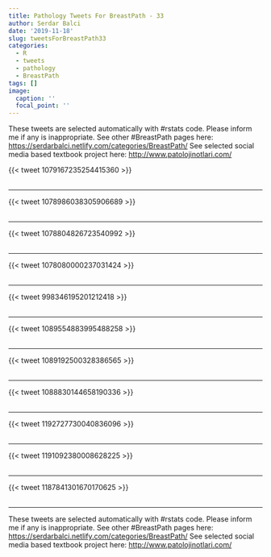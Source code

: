 ```yaml
---
title: Pathology Tweets For BreastPath - 33
author: Serdar Balci
date: '2019-11-18'
slug: tweetsForBreastPath33
categories:
  - R
  - tweets
  - pathology
  - BreastPath
tags: []
image:
  caption: ''
  focal_point: ''
---
```



These tweets are selected automatically with #rstats code. Please inform me if any is inappropriate.
See other #BreastPath pages here: https://serdarbalci.netlify.com/categories/BreastPath/ 
See selected social media based textbook project here: http://www.patolojinotlari.com/

{{< tweet 1079167235254415360 >}}
<br>
<br>
<hr>
{{< tweet 1078986038305906689 >}}
<br>
<br>
<hr>
{{< tweet 1078804826723540992 >}}
<br>
<br>
<hr>
{{< tweet 1078080000237031424 >}}
<br>
<br>
<hr>
{{< tweet 998346195201212418 >}}
<br>
<br>
<hr>
{{< tweet 1089554883995488258 >}}
<br>
<br>
<hr>
{{< tweet 1089192500328386565 >}}
<br>
<br>
<hr>
{{< tweet 1088830144658190336 >}}
<br>
<br>
<hr>
{{< tweet 1192727730040836096 >}}
<br>
<br>
<hr>
{{< tweet 1191092380008628225 >}}
<br>
<br>
<hr>
{{< tweet 1187841301670170625 >}}
<br>
<br>
<hr>


These tweets are selected automatically with #rstats code. Please inform me if any is inappropriate.
See other #BreastPath pages here: https://serdarbalci.netlify.com/categories/BreastPath/ 
See selected social media based textbook project here: http://www.patolojinotlari.com/

